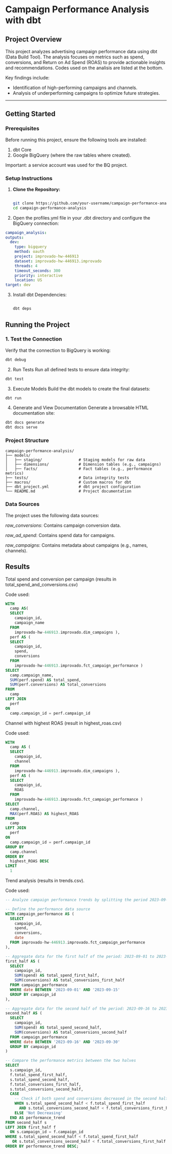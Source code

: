 # **Campaign Performance Analysis with dbt**

## **Project Overview**
This project analyzes advertising campaign performance data using dbt (Data Build Tool). The analysis focuses on metrics such as spend, conversions, and Return on Ad Spend (ROAS) to provide actionable insights and recommendations. Codes used on the analisis are listed at the bottom.

Key findings include:
- Identification of high-performing campaigns and channels.
- Analysis of underperforming campaigns to optimize future strategies.

---

## **Getting Started**

### **Prerequisites**
Before running this project, ensure the following tools are installed:
1. dbt Core
2. Google BigQuery (where the raw tables where created).

Important: a service account was used for the BQ project.

### **Setup Instructions**
1. **Clone the Repository:**
   ```bash
   
   git clone https://github.com/your-username/campaign-performance-analysis.git
   cd campaign-performance-analysis

2. Open the profiles.yml file in your .dbt directory and configure the BigQuery connection:
  ```yaml
campaign_analysis:
  outputs:
    dev:
      type: bigquery
      method: oauth
      project: improvado-hw-446913
      dataset: improvado-hw-446913.improvado
      threads: 4
      timeout_seconds: 300
      priority: interactive
      location: US
  target: dev
```

3. Install dbt Dependencies:
   ```bash
   
   dbt deps

## **Running the Project**

### **1. Test the Connection**
Verify that the connection to BigQuery is working:
```bash
dbt debug
```
2. Run Tests
Run all defined tests to ensure data integrity:

```bash
dbt test

```
3. Execute Models
Build the dbt models to create the final datasets:

```bash
dbt run
```
4. Generate and View Documentation
Generate a browsable HTML documentation site:

```bash
dbt docs generate
dbt docs serve
```

### **Project Structure**
```plaintext
campaign-performance-analysis/
├── models/
│   ├── staging/                # Staging models for raw data
│   ├── dimensions/             # Dimension tables (e.g., campaigns)
│   ├── facts/                  # Fact tables (e.g., performance metrics)
├── tests/                      # Data integrity tests
├── macros/                     # Custom macros for dbt
├── dbt_project.yml             # dbt project configuration
└── README.md                   # Project documentation

```
### **Data Sources**
The project uses the following data sources:

*raw_conversions*: Contains campaign conversion data.

*raw_ad_spend*: Contains spend data for campaigns.

*raw_campaigns*: Contains metadata about campaigns (e.g., names, channels).


## **Results**
Total spend and conversion per campaign (results in total_spend_and_conversions.csv)

Code used:
```sql
WITH
  camp AS(
  SELECT
    campaign_id,
    campaign_name
  FROM
    improvado-hw-446913.improvado.dim_campaigns ),
  perf AS (
  SELECT
    campaign_id,
    spend,
    conversions
  FROM
    improvado-hw-446913.improvado.fct_campaign_performance )
SELECT
  camp.campaign_name,
  SUM(perf.spend) AS total_spend,
  SUM(perf.conversions) AS total_conversions
FROM
  camp
LEFT JOIN
  perf
ON
  camp.campaign_id = perf.campaign_id
```
Channel with highest ROAS (result in highest_roas.csv)

Code used:
```sql
WITH
  camp AS (
  SELECT
    campaign_id,
    channel
  FROM
    improvado-hw-446913.improvado.dim_campaigns ),
  perf AS (
  SELECT
    campaign_id,
    ROAS
  FROM
    improvado-hw-446913.improvado.fct_campaign_performance )
SELECT
  camp.channel,
  MAX(perf.ROAS) AS highest_ROAS
FROM
  camp
LEFT JOIN
  perf
ON
  camp.campaign_id = perf.campaign_id
GROUP BY
  camp.channel
ORDER BY
  highest_ROAS DESC
LIMIT
  1
```

Trend analysis (results in trends.csv).

Code used:
```sql
-- Analyze campaign performance trends by splitting the period 2023-09-01 to 2023-09-30 into two halves

-- Define the performance data source
WITH campaign_performance AS (
  SELECT
    campaign_id,
    spend,
    conversions,
    date
  FROM improvado-hw-446913.improvado.fct_campaign_performance
),

-- Aggregate data for the first half of the period: 2023-09-01 to 2023-09-15
first_half AS (
  SELECT
    campaign_id,
    SUM(spend) AS total_spend_first_half,
    SUM(conversions) AS total_conversions_first_half
  FROM campaign_performance
  WHERE date BETWEEN '2023-09-01' AND '2023-09-15'
  GROUP BY campaign_id
),

-- Aggregate data for the second half of the period: 2023-09-16 to 2023-09-30
second_half AS (
  SELECT
    campaign_id,
    SUM(spend) AS total_spend_second_half,
    SUM(conversions) AS total_conversions_second_half
  FROM campaign_performance
  WHERE date BETWEEN '2023-09-16' AND '2023-09-30'
  GROUP BY campaign_id
)

-- Compare the performance metrics between the two halves
SELECT
  s.campaign_id,
  f.total_spend_first_half,
  s.total_spend_second_half,
  f.total_conversions_first_half,
  s.total_conversions_second_half,
  CASE 
    -- Check if both spend and conversions decreased in the second half
    WHEN s.total_spend_second_half < f.total_spend_first_half
      AND s.total_conversions_second_half < f.total_conversions_first_half THEN 'Decreasing'
    ELSE 'Not Decreasing'
  END AS performance_trend
FROM second_half s
LEFT JOIN first_half f
  ON s.campaign_id = f.campaign_id
WHERE s.total_spend_second_half < f.total_spend_first_half
   OR s.total_conversions_second_half < f.total_conversions_first_half
ORDER BY performance_trend DESC;



